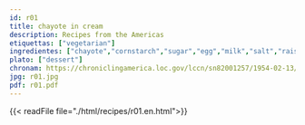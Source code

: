 ```yaml
---
id: r01
title: chayote in cream
description: Recipes from the Americas
etiquettas: ["vegetarian"]
ingredientes: ["chayote","cornstarch","sugar","egg","milk","salt","raisins","butter","cracker meal"]
plato: ["dessert"]
chronam: https://chroniclingamerica.loc.gov/lccn/sn82001257/1954-02-13/ed-1/seq-4/
jpg: r01.jpg
pdf: r01.pdf
---
```


{{< readFile file="./html/recipes/r01.en.html">}}